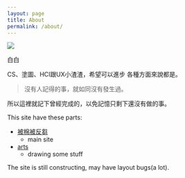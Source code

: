 ```yaml
---
layout: page
title: About
permalink: /about/
---
```

<!-- 
This is the base Jekyll theme. You can find out more info about customizing your Jekyll theme, as well as basic Jekyll usage documentation at [jekyllrb.com](https://jekyllrb.com/)

You can find the source code for Minima at GitHub:
[jekyll][jekyll-organization] /
[minima](https://github.com/jekyll/minima)

You can find the source code for Jekyll at GitHub:
[jekyll][jekyll-organization] /
[jekyll](https://github.com/jekyll/jekyll)


[jekyll-organization]: https://github.com/jekyll
 -->

<div class="about" id="info-container">
<div class="about" id="info-head">
<img src="https://scontent.frmq2-2.fna.fbcdn.net/v/t1.0-9/78044394_2234422519995604_3375545906098077696_o.jpg?_nc_cat=109&_nc_oc=AQlbZTyY_5_ElaqKDacFsQjXBK6vI18X4b1m6nzbuiEzDuLFp4epP6Wq7jNL3vjtITw&_nc_ht=scontent.frmq2-2.fna&oh=2b2175d73ab6cab70646e711618df87d&oe=5ECAEEC8">
</div>
<p class="about" id="info-name">
	白白
</p>
<p class="about" id="info-intro">
CS、塗圖、HCI跟UX小渣渣，希望可以進步 各種方面來說都是。
</p>
</div>

> 沒有人記得的事，就如同沒有發生過。

所以這裡就記下曾經完成的，以免記憶只剩下還沒有做的事。


This site have these parts:

- [被棉被反芻](/)
	- main site
- [arts](/arts)
	- drawing some stuff

The site is still constructing, may have layout bugs(a lot).
